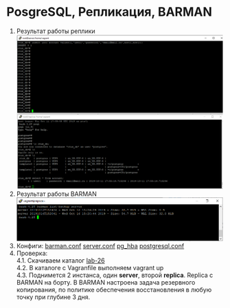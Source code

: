 # PosgreSQL, Репликация, BARMAN    
1. Результат  работы реплики  
    ![Реплика](./imgs/postgresql-replica.PNG)
2. Результат работы BARMAN    
    ![BARMAN](./imgs/barman.png)
3. Конфиги:
    [barman.conf](./roles/pgsql-barman/files/barman.conf)
    [server.conf](./roles/pgsql-barman/files/barman_server_bk.conf)
    [pg_hba](./roles/pgsql-server/templates/pg_hba.conf.j2)
    [postgresql.conf](./roles/pgsql-server/templates/postgres.conf.j2)
4. Проверка:    
    4.1. Скачиваем каталог [lab-26](../lab-26)      
    4.2. В каталоге с Vagranfile выполняем vagrant up  
    4.3. Поднимется 2 инстанса, один **server**, второй **replica**. Replica с BARMAN на борту. В BARMAN настроена задача резервного копирования, по политике обеспечения восстановления в любую точку при глубине 3 дня.




